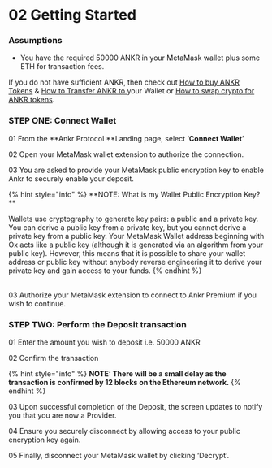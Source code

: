 # 02 Getting Started

### Assumptions

* You have the required 50000 ANKR in your MetaMask wallet plus some ETH for transaction fees.

If you do not have sufficient ANKR, then check out [How to buy ANKR Tokens](../premium-rpcs/01-get-ready/how-to-buy-ankr-tokens.md) & [How to Transfer ANKR to ](../premium-rpcs/01-get-ready/how-to-transfer-ankr-tokens-to-your-wallet.md)your Wallet or [How to swap crypto for ANKR tokens](../premium-rpcs/01-get-ready/how-to-swap-assets-for-ankr-tokens.md).

### STEP ONE: Connect Wallet

01 From the **Ankr Protocol **Landing page, select ‘**Connect Wallet**’

02 Open your MetaMask wallet extension to authorize the connection.

03 You are asked to provide your MetaMask public encryption key to enable Ankr to securely enable your deposit.

{% hint style="info" %}
**NOTE: What is my Wallet Public Encryption Key? **

Wallets use cryptography to generate key pairs: a public and a private key. You can derive a public key from a private key, but you cannot derive a private key from a public key. Your MetaMask Wallet address beginning with Ox acts like a public key (although it is generated via an algorithm from your public key). However, this means that it is possible to share your wallet address or public key without anybody reverse engineering it to derive your private key and gain access to your funds.
{% endhint %}

\
03 Authorize your MetaMask extension to connect to Ankr Premium if you wish to continue.

### STEP TWO: Perform the Deposit transaction

01 Enter the amount you wish to deposit i.e. 50000 ANKR

02 Confirm the transaction

{% hint style="info" %}
**NOTE: There will be a small delay as the transaction is confirmed by 12 blocks on the Ethereum network.**
{% endhint %}

03 Upon successful completion of the Deposit, the screen updates to notify you that you are now a Provider.

04 Ensure you securely disconnect by allowing access to your public encryption key again.

05 Finally, disconnect your MetaMask wallet by clicking ‘Decrypt’.
